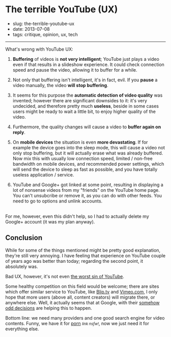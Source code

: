 # The terrible YouTube (UX)

- slug: the-terrible-youtube-ux
- date: 2013-07-08
- tags: critique, opinion, ux, tech

-----------------

What's wrong with YouTube UX:

1. **Buffering** of videos is **not very intelligent**; YouTube just plays a video even if that results in a slideshow experience. It could check connection speed and pause the video, allowing it to buffer for a while.

2. Not only that buffering isn't intelligent, it's in fact, evil. If you **pause** a video manually, the video **will stop buffering**.

3. It seems for this purpose the **automatic detection of video quality** was invented; however there are significant downsides to it: it's very undecided, and therefore pretty much **useless**, beside in some cases users might be ready to wait a little bit, to enjoy higher quality of the video.

4. Furthermore, the quality changes will cause a video to **buffer again on reply**.

5. On **mobile devices** the situation is even **more devastating**. If for example the device goes into the sleep mode, this will cause a video not only stop buffering, but it will actually erase what was already buffered.<br />
Now mix this with usually low connection speed, limited / non-free bandwidth on mobile devices, and recommended power settings, which will send the device to sleep as fast as possible, and you have totally useless application / service.

6. YouTube and Google+ got linked at some point, resulting in displaying a lot of nonsense videos from my "friends" on the YouTube home page. You can't unsubcribe or remove it, as you can do with other feeds. You need to go to options and unlink accounts.
<br>
For me, however, even this didn't help, so I had to actually delete my Google+ account (it was my plan anyway).

## Conclusion

While for some of the things mentioned might be pretty good explanation, they're still very annoying. I have feeling that experience on YouTube couple of years ago was better than today; regarding the second point, it absolutely was.

Bad UX, however, it's not even [the worst sin of YouTube](http://www.dailydot.com/news/nbc-julian-assange-dmca-takedown/).

Some healthy competition on this field would be welcome; there are sites which offer similar service to YouTube, like [Blip.tv](http://blip.tv) and [Vimeo.com](http://vimeo.com), I only hope that more users (above all, content creators) will migrate there, or anywhere else. Well, it actually seems that at Google, with their [somehow odd decisions](http://www.youtube.com/watch?v=H8tzL2yVzHE) are helping this to happen.

Bottom line: we need many providers and one good search engine for video contents. Funny, we have it for [porn](http://nudevista.com) <small>_link nsfw!_</small>, now we just need it for everything else.
